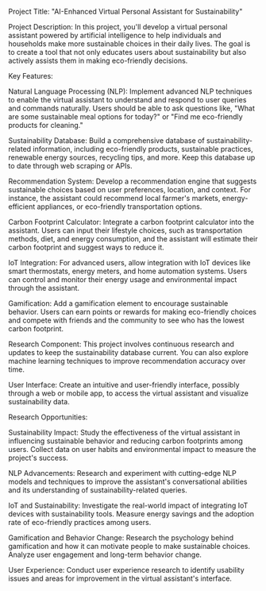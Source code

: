 Project Title: "AI-Enhanced Virtual Personal Assistant for Sustainability"

Project Description:
In this project, you'll develop a virtual personal assistant powered by artificial intelligence to help individuals and households make more sustainable choices in their daily lives. The goal is to create a tool that not only educates users about sustainability but also actively assists them in making eco-friendly decisions.

Key Features:

Natural Language Processing (NLP): Implement advanced NLP techniques to enable the virtual assistant to understand and respond to user queries and commands naturally. Users should be able to ask questions like, "What are some sustainable meal options for today?" or "Find me eco-friendly products for cleaning."

Sustainability Database: Build a comprehensive database of sustainability-related information, including eco-friendly products, sustainable practices, renewable energy sources, recycling tips, and more. Keep this database up to date through web scraping or APIs.

Recommendation System: Develop a recommendation engine that suggests sustainable choices based on user preferences, location, and context. For instance, the assistant could recommend local farmer's markets, energy-efficient appliances, or eco-friendly transportation options.

Carbon Footprint Calculator: Integrate a carbon footprint calculator into the assistant. Users can input their lifestyle choices, such as transportation methods, diet, and energy consumption, and the assistant will estimate their carbon footprint and suggest ways to reduce it.

IoT Integration: For advanced users, allow integration with IoT devices like smart thermostats, energy meters, and home automation systems. Users can control and monitor their energy usage and environmental impact through the assistant.

Gamification: Add a gamification element to encourage sustainable behavior. Users can earn points or rewards for making eco-friendly choices and compete with friends and the community to see who has the lowest carbon footprint.

Research Component: This project involves continuous research and updates to keep the sustainability database current. You can also explore machine learning techniques to improve recommendation accuracy over time.

User Interface: Create an intuitive and user-friendly interface, possibly through a web or mobile app, to access the virtual assistant and visualize sustainability data.

Research Opportunities:

Sustainability Impact: Study the effectiveness of the virtual assistant in influencing sustainable behavior and reducing carbon footprints among users. Collect data on user habits and environmental impact to measure the project's success.

NLP Advancements: Research and experiment with cutting-edge NLP models and techniques to improve the assistant's conversational abilities and its understanding of sustainability-related queries.

IoT and Sustainability: Investigate the real-world impact of integrating IoT devices with sustainability tools. Measure energy savings and the adoption rate of eco-friendly practices among users.

Gamification and Behavior Change: Research the psychology behind gamification and how it can motivate people to make sustainable choices. Analyze user engagement and long-term behavior change.

User Experience: Conduct user experience research to identify usability issues and areas for improvement in the virtual assistant's interface.
